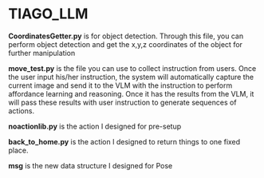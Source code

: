 # TIAGO_LLM

**CoordinatesGetter.py** is for object detection. Through this file, you can perform object detection and get the x,y,z coordinates of the object for further manipulation


**move_test.py** is the file you can use to collect instruction from users. Once the user input his/her instruction, the system will automatically capture the current image and send it to the VLM with the instruction to perform affordance learning and reasoning. Once it has the results from the VLM, it will pass these results with user instruction to generate sequences of actions.


**noactionlib.py** is the action I designed for pre-setup


**back_to_home.py** is the action I designed to return things to one fixed place.

**msg** is the new data structure I designed for Pose
